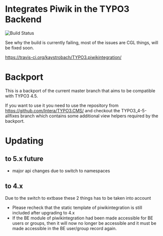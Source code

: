 # Integrates Piwik in the TYPO3 Backend

![Build Status](https://travis-ci.org/kaystrobach/TYPO3.piwikintegration.svg)

See why the build is currently failing, most of the issues are CGL things, will be fixed soon.

https://travis-ci.org/kaystrobach/TYPO3.piwikintegration/

# Backport

This is a backport of the current master branch that aims to be compatible with TYPO3 4.5.

If you want to use it you need to use the repository from https://github.com/Intera/TYPO3.CMS/
and checkout the TYPO3_4-5-allfixes branch which contains some additional view helpers required
by the backport.

# Updating

## to 5.x future

* major api changes due to switch to namespaces

## to 4.x

Due to the switch to extbase these 2 things has to be taken into account

* Please recheck that the static template of piwikintegration is still included after upgrading to 4.x
* If the BE module of piwikintegration had been made accessible for BE users or groups, then it will now no longer be accessible and it must be made accessible in the BE user/group record again. 

